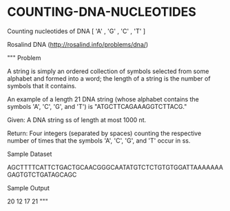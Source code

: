 # COUNTING-DNA-NUCLEOTIDES
Counting nucleotides of DNA [ 'A' , 'G' , 'C' , 'T' ] 

Rosalind DNA (http://rosalind.info/problems/dna/)

"""
Problem

A string is simply an ordered collection of symbols selected from some alphabet and formed into a word; the length of a string is the number of symbols that it contains.

An example of a length 21 DNA string (whose alphabet contains the symbols 'A', 'C', 'G', and 'T') is "ATGCTTCAGAAAGGTCTTACG."

Given: A DNA string ss of length at most 1000 nt.

Return: Four integers (separated by spaces) counting the respective number of times that the symbols 'A', 'C', 'G', and 'T' occur in ss.

Sample Dataset

AGCTTTTCATTCTGACTGCAACGGGCAATATGTCTCTGTGTGGATTAAAAAAAGAGTGTCTGATAGCAGC

Sample Output

20 12 17 21
"""

